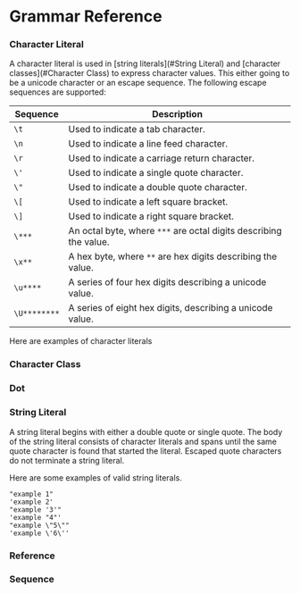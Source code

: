 Grammar Reference
=================

### Character Literal

A character literal is used in [string literals](#String Literal) and
[character classes](#Character Class) to express character values. This either
going to be a unicode character or an escape sequence. The following escape
sequences are supported:

| Sequence     | Description                                                       |
|--------------|-------------------------------------------------------------------|
|         `\t` | Used to indicate a tab character.                                 |
|         `\n` | Used to indicate a line feed character.                           |
|         `\r` | Used to indicate a carriage return character.                     |
|         `\'` | Used to indicate a single quote character.                        |
|         `\"` | Used to indicate a double quote character.                        |
|         `\[` | Used to indicate a left square bracket.                           |
|         `\]` | Used to indicate a right square bracket.                          |
|       `\***` | An octal byte, where `***` are octal digits describing the value. |
|       `\x**` | A hex byte, where `**` are hex digits describing the value.       |
|     `\u****` | A series of four hex digits describing a unicode value.           |
| `\U********` | A series of eight hex digits, describing a unicode value.         |

Here are examples of character literals

### Character Class

### Dot

### String Literal

A string literal begins with either a double quote or single quote.
The body of the string literal consists of character literals and
spans until the same quote character is found that started the literal.
Escaped quote characters do not terminate a string literal.

Here are some examples of valid string literals.

```
"example 1"
'example 2'
"example '3'"
'example "4"'
"example \"5\""
'example \'6\''
```

### Reference

### Sequence
